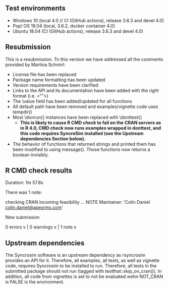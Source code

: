 ## Test environments
* Windows 10 (local 4.0 // CI (GitHub actions), release 3.6.3 and devel 4.0)
* Pop! OS 19.04 (local, 3.6.2, docker container 4.0)
* Ubuntu 18.04 (CI (GitHub actions), release 3.6.3 and devel 4.0)

## Resubmission
This is a resubmission. 
Tn this version we have addressed all the comments provided by Martina Schmirl:

* License file has been replaced
* Package name formatting has been updated
* Version requirements have been clarified
* Links to the API and its documentation have been added with the right format (i.e. <"">)
* The \value field has been added/updated for all functions
* All default path have been removed and examples/vignette code uses tempdir()
* Most \donrun{} instances have been replaced with \donttest{}
  * **This is likely to cause R CMD check to fail on the CRAN servers as in R 4.0, CMD check now runs examples wrapped in donttest, and this code requires SyncroSim installed (see the Upstream dependencies Section below).**
* The behavior of functions that returned strings and printed them has been modified to using message(). Those functions now returns a boolean invisibly.

## R CMD check results
Duration: 1m 57.8s

There was 1 note:

checking CRAN incoming feasibility ... NOTE
Maintainer: 'Colin Daniel <colin.daniel@apexrms.com>'
  
New submission

0 errors v | 0 warnings v | 1 note x

## Upstream dependencies

The Syncrosim software is an upstream dependency as rsyncrosim provides an API for it. Therefore, all examples, all tests, as well as vignette code, requires Syncrosim to be installed to run. Therefore, all tests in the submitted package should not run (tagged with testthat::skip_on_cran()). In addition, all code from vignettes is set to not be evaluated wehn NOT_CRAN is FALSE is the environment.